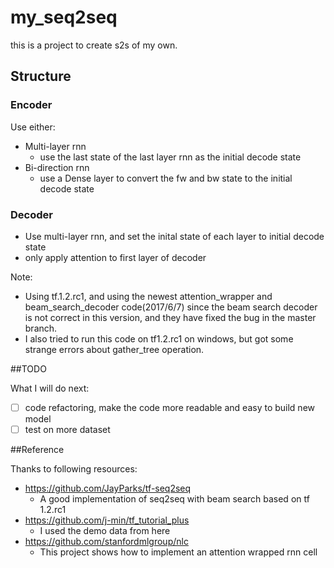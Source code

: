 # my_seq2seq
this is a project to create s2s of my own.

## Structure

### Encoder
Use either:
- Multi-layer rnn
    - use the last state of the last layer rnn as the initial decode state
- Bi-direction rnn
    - use a Dense layer to convert the fw and bw state to the initial decode state

### Decoder
- Use multi-layer rnn, and set the inital state of each layer to initial decode state
- only apply attention to first layer of decoder

Note:
- Using tf.1.2.rc1, and using the newest attention_wrapper and beam_search_decoder code(2017/6/7) since the beam search decoder is not correct in this version, and they have fixed the bug in the master branch.
- I also tried to run this code on tf1.2.rc1 on windows, but got some strange errors about gather_tree operation.

##TODO

What I will do next:

- [ ] code refactoring, make the code more readable and easy to build new model
- [ ] test on more dataset

##Reference

Thanks to following resources:

- https://github.com/JayParks/tf-seq2seq
    - A good implementation of seq2seq with beam search based on tf 1.2.rc1
- https://github.com/j-min/tf_tutorial_plus
    - I used the demo data from here
- https://github.com/stanfordmlgroup/nlc
    - This project shows how to implement an attention wrapped rnn cell